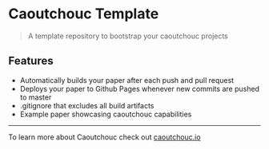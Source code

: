 # Caoutchouc Template
> A template repository to bootstrap your caoutchouc projects

## Features
- Automatically builds your paper after each push and pull request
- Deploys your paper to Github Pages whenever new commits are pushed to master
- .gitignore that excludes all build artifacts
- Example paper showcasing caoutchouc capabilities

---

To learn more about Caoutchouc check out [caoutchouc.io](https://caoutchouc.io)
